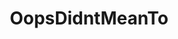 ---
title: OopsDidntMeanTo
crosslinks:
- sadcringe
- ihavesex
- technology
- StephanieMichelle
- funny
- nothingeverhappens
- Badfaketexts
- AskReddit
- The_Donald
- cringepics
- EnoughInternet
- niceguys
- furry_irl
- awfuleverything
- gifs
- ChargeYourPhone
- nocontext
- excgarated
- gaming
---